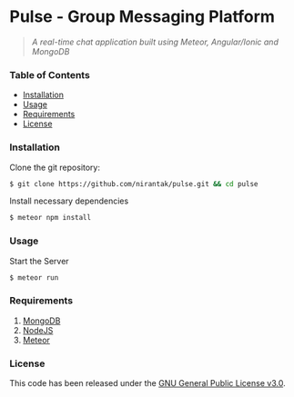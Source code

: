 # Pulse - Group Messaging Platform

> *A real-time chat application built using Meteor, Angular/Ionic and MongoDB*

### Table of Contents

* [Installation](#installation)
* [Usage](#usage)
* [Requirements](#requirements)
* [License](#license)

### Installation

Clone the git repository:

```bash
$ git clone https://github.com/nirantak/pulse.git && cd pulse
```

Install necessary dependencies

```bash
$ meteor npm install
```

### Usage

Start the Server

```bash
$ meteor run
```

### Requirements

1. [MongoDB](https://www.mongodb.com/)
2. [NodeJS](https://nodejs.org/)
3. [Meteor](https://www.meteor.com/)

### License

This code has been released under the [GNU General Public License v3.0](LICENSE).
